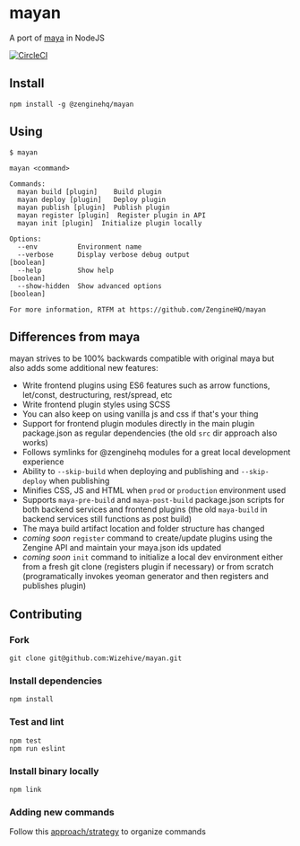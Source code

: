 # mayan

A port of [maya](https://github.com/ZengineHQ/maya) in NodeJS

[![CircleCI](https://circleci.com/gh/ZengineHQ/mayan.svg?style=svg)](https://circleci.com/gh/ZengineHQ/mayan)

## Install

```
npm install -g @zenginehq/mayan
```

## Using

```
$ mayan

mayan <command>

Commands:
  mayan build [plugin]    Build plugin
  mayan deploy [plugin]   Deploy plugin
  mayan publish [plugin]  Publish plugin
  mayan register [plugin]  Register plugin in API
  mayan init [plugin]  Initialize plugin locally

Options:
  --env          Environment name
  --verbose      Display verbose debug output                          [boolean]
  --help         Show help                                             [boolean]
  --show-hidden  Show advanced options                                 [boolean]

For more information, RTFM at https://github.com/ZengineHQ/mayan

```

## Differences from maya

mayan strives to be 100% backwards compatible with original maya but also adds some additional new features:

- Write frontend plugins using ES6 features such as arrow functions, let/const, destructuring, rest/spread, etc
- Write frontend plugin styles using SCSS
- You can also keep on using vanilla js and css if that's your thing
- Support for frontend plugin modules directly in the main plugin package.json as regular dependencies (the old `src` dir approach also works)
- Follows symlinks for @zenginehq modules for a great local development experience
- Ability to `--skip-build` when deploying and publishing and `--skip-deploy` when publishing
- Minifies CSS, JS and HTML when `prod` or `production` environment used
- Supports `maya-pre-build` and `maya-post-build` package.json scripts for both backend services and frontend plugins (the old `maya-build` in backend services still functions as post build)
- The maya build artifact location and folder structure has changed
- *coming soon* `register` command to create/update plugins using the Zengine API and maintain your maya.json ids updated
- *coming soon* `init` command to initialize a local dev environment either from a fresh git clone (registers plugin if necessary) or from scratch (programatically invokes yeoman generator and then registers and publishes plugin)


## Contributing


### Fork

```
git clone git@github.com:Wizehive/mayan.git
```

### Install dependencies

```
npm install
```

### Test and lint

```
npm test
npm run eslint
```

### Install binary locally

```
npm link
```

### Adding new commands

Follow this [approach/strategy](https://github.com/yargs/yargs/blob/master/docs/advanced.md#example-command-hierarchy-using-commanddir) to organize commands
